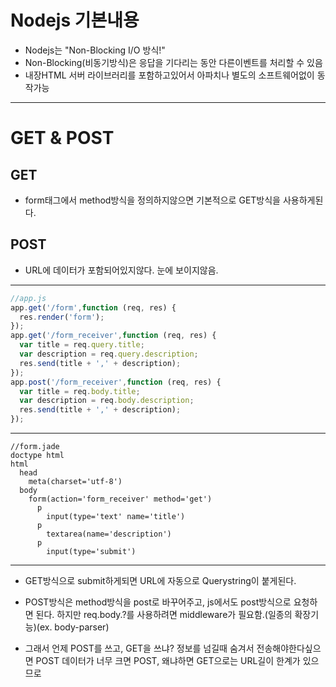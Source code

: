 # Nodejs 기본내용

- Nodejs는 "Non-Blocking I/O 방식!"
- Non-Blocking(비동기방식)은 응답을 기다리는 동안 다른이벤트를 처리할 수 있음
- 내장HTML 서버 라이브러리를 포함하고있어서 아파치나 별도의 소프트웨어없이 동작가능

---
# GET & POST

## GET
- form태그에서 method방식을 정의하지않으면 기본적으로 GET방식을 사용하게된다.

## POST
- URL에 데이터가 포함되어있지않다. 눈에 보이지않음.

---
```Javascript
//app.js
app.get('/form',function (req, res) {
  res.render('form');
});
app.get('/form_receiver',function (req, res) {
  var title = req.query.title;
  var description = req.query.description;
  res.send(title + ',' + description);
});
app.post('/form_receiver',function (req, res) {
  var title = req.body.title;
  var description = req.body.description;
  res.send(title + ',' + description);
});
```

---

```
//form.jade
doctype html
html
  head
    meta(charset='utf-8')
  body
    form(action='form_receiver' method='get')
      p
        input(type='text' name='title')
      p
        textarea(name='description')
      p
        input(type='submit')
```
---
- GET방식으로 submit하게되면 URL에 자동으로 Querystring이 붙게된다.

- POST방식은 method방식을 post로 바꾸어주고, js에서도 post방식으로 요청하면 된다. 하지만 req.body.?를 사용하려면 middleware가 필요함.(일종의 확장기능)(ex. body-parser)

- 그래서 언제 POST를 쓰고, GET을 쓰냐?
정보를 넘길때 숨겨서 전송해야한다싶으면 POST
데이터가 너무 크면 POST, 왜냐하면 GET으로는 URL길이 한계가 있으므로
